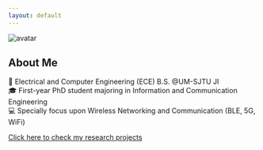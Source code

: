 ```yaml
---
layout: default
---
```


![avatar](assets/img/20230123.jpg)

<!-- ## News -->

<!-- **[2023/02]** Our *BLE-wBMS* project got sponsored by [CATL (宁德时代)](https://www.catl.com/en/)! -->
<!-- **[2023/01]** Our capstone design got accepted by SJTU with an A letter grade! -->

## About Me

 🏫 Electrical and Computer Engineering (ECE) B.S. @UM-SJTU JI <br>
 🎓 First-year PhD student majoring in Information and Communication Engineering <br>
 💻 Specially focus upon Wireless Networking and Communication (BLE, 5G, WiFi) <br>

[Click here to check my research projects](./another-page.html)
